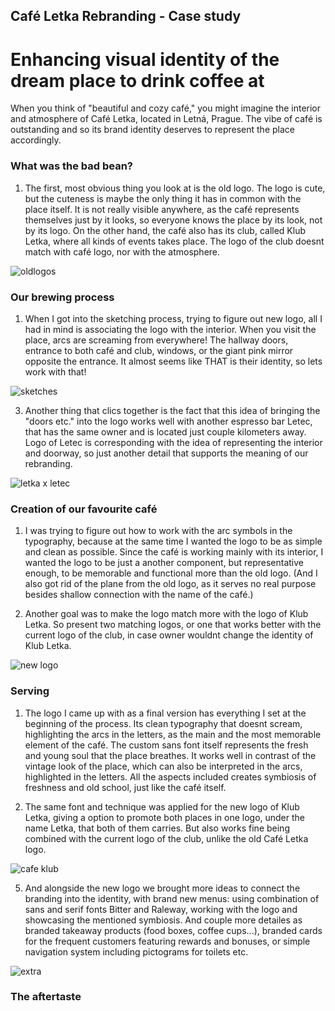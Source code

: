 ## Café Letka Rebranding - Case study
# Enhancing visual identity of the dream place to drink coffee at
When you think of "beautiful and cozy café," you might imagine the interior and atmosphere of Café Letka, located in Letná, Prague.
The vibe of café is outstanding and so its brand identity deserves to represent the place accordingly.

### What was the bad bean?
1. The first, most obvious thing you look at is the old logo. The logo is cute, but the cuteness is maybe the only thing it has in common with the place itself. It is not really visible anywhere, as the café represents themselves just by it looks, so everyone knows the place by its look, not by its logo. On the other hand, the café also has its club, called Klub Letka, where all kinds of events takes place. The logo of the club doesnt match with café logo, nor with the atmosphere.

![oldlogos](https://github.com/user-attachments/assets/26c0ca1d-1ea9-4c6f-a0fe-cfc01e0c0676)



### Our brewing process
1. When I got into the sketching process, trying to figure out new logo, all I had in mind is associating the logo with the interior. When you visit the place, arcs are screaming from everywhere! The hallway doors, entrance to both café and club, windows, or the giant pink mirror opposite the entrance. It almost seems like THAT is their identity, so lets work with that!

![sketches](https://github.com/user-attachments/assets/80ad68f6-8d3a-4386-a3fa-b6d6d9692464)


3. Another thing that clics together is the fact that this idea of bringing the "doors etc." into the logo works well with another espresso bar Letec, that has the same owner and is located just couple kilometers away. Logo of Letec is corresponding with the idea of representing the interior and doorway, so just another detail that supports the meaning of our rebranding.

![letka x letec](https://github.com/user-attachments/assets/094578ce-63b5-48cf-bd87-7544856ca7f6)


### Creation of our favourite café
1. I was trying to figure out how to work with the arc symbols in the typography, because at the same time I wanted the logo to be as simple and clean as possible. Since the café is working mainly with its interior, I wanted the logo to be just a another component, but representative enough, to be memorable and functional more than the old logo. (And I also got rid of the plane from the old logo, as it serves no real purpose besides shallow connection with the name of the café.)

2. Another goal was to make the logo match more with the logo of Klub Letka. So present two matching logos, or one that works better with the current logo of the club, in case owner wouldnt change the identity of Klub Letka.

![new logo](https://github.com/user-attachments/assets/1dc750f6-83e0-465c-968f-179b9d1f6396)



### Serving
1. The logo I came up with as a final version has everything I set at the beginning of the process. Its clean typography that doesnt scream, highlighting the arcs in the letters, as the main and the most memorable element of the café. The custom sans font itself represents the fresh and young soul that the place breathes. It works well in contrast of the vintage look of the place, which can also be interpreted in the arcs, highlighted in the letters. All the aspects included creates symbiosis of freshness and old school, just like the café itself.

3. The same font and technique was applied for the new logo of Klub Letka, giving a option to promote both places in one logo, under the name Letka, that both of them carries. But also works fine being combined with the current logo of the club, unlike the old Café Letka logo.

![cafe   klub](https://github.com/user-attachments/assets/3fa08554-95a9-4c56-a1fd-ca4399ee9d34)

5. And alongside the new logo we brought more ideas to connect the branding into the identity, with brand new menus: using combination of sans and serif fonts Bitter and Raleway, working with the logo and showcasing the mentioned symbiosis. And couple more detailes as branded takeaway products (food boxes, coffee cups...), branded cards for the frequent customers featuring rewards and bonuses, or simple navigation system including pictograms for toilets etc.

![extra](https://github.com/user-attachments/assets/fbfba5c6-35ee-4349-80f1-97d8afeddeb8)


### The aftertaste

